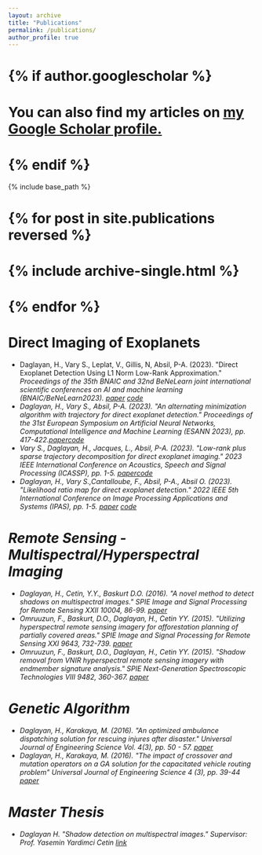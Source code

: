 ```yaml
---
layout: archive
title: "Publications"
permalink: /publications/
author_profile: true
---
```


# {% if author.googlescholar %}
#  You can also find my articles on <u><a href="{{author.googlescholar}}">my Google Scholar profile</a>.</u>
# {% endif %}

{% include base_path %}

# {% for post in site.publications reversed %}
#  {% include archive-single.html %}
# {% endfor %}

Direct Imaging of Exoplanets 
======
* Daglayan, H., Vary S., Leplat, V., Gillis, N, Absil, P-A. (2023). "Direct Exoplanet Detection Using L1 Norm Low-Rank Approximation." <i>Proceedings of the 35th BNAIC and 32nd BeNeLearn joint international scientific conferences on AI and machine learning (BNAIC/BeNeLearn2023). [paper](https://bnaic2023.tudelft.nl/static/media/BNAICBENELEARN_2023_paper_118.db5dfeb222a78b65c367.pdf) [code](https://github.com/hazandaglayan/l1lra_for_exoplanets)
* Daglayan, H., Vary S., Absil, P-A. (2023). "An alternating minimization algorithm with trajectory for direct exoplanet detection." Proceedings of the 31st European Symposium on Artificial Neural Networks, Computational Intelligence and Machine Learning (ESANN 2023), pp. 417-422.[paper](https://www.esann.org/sites/default/files/proceedings/2023/ES2023-137.pdf)[code](https://github.com/hazandaglayan/AMAT)
* Vary S., Daglayan, H., Jacques, L., Absil, P-A. (2023). "Low-rank plus sparse trajectory decomposition for direct exoplanet imaging." 2023 IEEE International Conference on Acoustics, Speech and Signal Processing (ICASSP), pp. 1-5. [paper](https://ieeexplore.ieee.org/abstract/document/10052997)[code](https://github.com/hazandaglayan/trajectorlets)
* Daglayan, H., Vary S.,Cantalloube, F., Absil, P-A., Absil O. (2023). "Likelihood ratio map for direct exoplanet detection." 2022 IEEE 5th International Conference on Image Processing Applications and Systems (IPAS), pp. 1-5. [paper](https://ieeexplore.ieee.org/abstract/document/10052997) [code](https://github.com/hazandaglayan/likelihoodratiomap)


Remote Sensing - Multispectral/Hyperspectral Imaging
======
* Daglayan, H., Cetin, Y.Y., Baskurt D.O. (2016). "A novel method to detect shadows on multispectral images." SPIE Image and Signal Processing for Remote Sensing XXII 10004, 86-99. [paper](https://doi.org/10.1117/12.2241938)
* Omruuzun, F., Baskurt, D.O., Daglayan, H., Cetin YY. (2015). "Utilizing hyperspectral remote sensing imagery for afforestation planning of partially covered areas." SPIE Image and Signal Processing for Remote Sensing XXI 9643, 732-739. [paper](https://doi.org/10.1117/12.2196532)
* Omruuzun, F., Baskurt, D.O., Daglayan, H., Cetin YY. (2015). "Shadow removal from VNIR hyperspectral remote sensing imagery with endmember signature analysis." SPIE Next-Generation Spectroscopic Technologies VIII 9482, 360-367. [paper](https://doi.org/10.1117/12.2190066)


Genetic Algorithm
======
* Daglayan, H., Karakaya, M. (2016). "An optimized ambulance dispatching solution for rescuing injures after disaster." Universal Journal of Engineering Science Vol. 4(3), pp. 50 - 57. [paper](https://doi.org/10.13189/ujes.2016.040303)
* Daglayan, H., Karakaya, M. (2016). "The impact of crossover and mutation operators on a GA solution for the capacitated vehicle routing problem" Universal Journal of Engineering Science 4 (3), pp. 39-44 [paper](https://doi.org/10.13189/ujes.2016.040301)


Master Thesis
======
* Daglayan H. "Shadow detection on multispectral images." Supervisor: Prof. Yasemin Yardimci Cetin [link](https://open.metu.edu.tr/handle/11511/25023)

